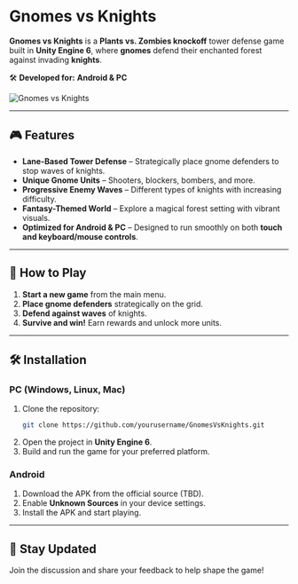 # Gnomes vs Knights

**Gnomes vs Knights** is a **Plants vs. Zombies knockoff** tower defense game built in **Unity Engine 6**, where **gnomes** defend their enchanted forest against invading **knights**.

🛠 **Developed for:** **Android & PC**  

![Gnomes vs Knights](GnomesVsKnights/GnomeVsKnights/Assets/Images/GnomesvsKnightsTitle2.png)

---

## 🎮 Features
- **Lane-Based Tower Defense** – Strategically place gnome defenders to stop waves of knights.
- **Unique Gnome Units** – Shooters, blockers, bombers, and more.
- **Progressive Enemy Waves** – Different types of knights with increasing difficulty.
- **Fantasy-Themed World** – Explore a magical forest setting with vibrant visuals.
- **Optimized for Android & PC** – Designed to run smoothly on both **touch and keyboard/mouse controls**.

---

## 📜 How to Play
1. **Start a new game** from the main menu.
2. **Place gnome defenders** strategically on the grid.
3. **Defend against waves** of knights.
4. **Survive and win!** Earn rewards and unlock more units.

---

## 🛠️ Installation

### **PC (Windows, Linux, Mac)**
1. Clone the repository:
   ```sh
   git clone https://github.com/yourusername/GnomesVsKnights.git
   ```
2. Open the project in **Unity Engine 6**.
3. Build and run the game for your preferred platform.

### **Android**
1. Download the APK from the official source (TBD).
2. Enable **Unknown Sources** in your device settings.
3. Install the APK and start playing.

---

## 📢 Stay Updated

Join the discussion and share your feedback to help shape the game!
